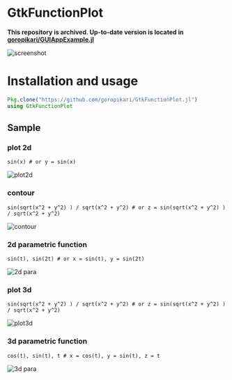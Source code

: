# GtkFunctionPlot


**This repository is archived. Up-to-date version is located in [goropikari/GUIAppExample.jl](https://github.com/goropikari/GUIAppExample.jl)**

![screenshot](screenshot/screenshot.png "Gtk function plot")


# Installation and usage
```julia
Pkg.clone("https://github.com/goropikari/GtkFunctionPlot.jl")
using GtkFunctionPlot
```

## Sample
### plot 2d
```
sin(x) # or y = sin(x)
```
![plot2d](screenshot/plot2d.png "2d plot")

### contour
```
sin(sqrt(x^2 + y^2) ) / sqrt(x^2 + y^2) # or z = sin(sqrt(x^2 + y^2) ) / sqrt(x^2 + y^2)
```
![contour](screenshot/contour.png "contour")

### 2d parametric function
```
sin(t), sin(2t) # or x = sin(t), y = sin(2t)
```
![2d para](screenshot/2dpara.png "2d parametric")

### plot 3d
```
sin(sqrt(x^2 + y^2) ) / sqrt(x^2 + y^2) # or z = sin(sqrt(x^2 + y^2) ) / sqrt(x^2 + y^2)
```
![plot3d](screenshot/plot3d.png "3d plot")

### 3d parametric function
```
cos(t), sin(t), t # x = cos(t), y = sin(t), z = t
```
![3d para](screenshot/3dpara.png "3d parametric")
